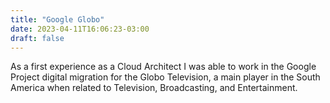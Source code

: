 ```yaml
---
title: "Google Globo"
date: 2023-04-11T16:06:23-03:00
draft: false
---
```

As a first experience as a Cloud Architect I was able to work in the Google Project digital migration for the Globo Television, a main player in the South America when related to Television, Broadcasting, and Entertainment. 

